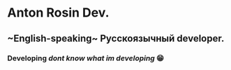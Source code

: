 # Anton Rosin Dev.
## ~English-speaking~ Русскоязычный developer.
### Developing *dont know what im developing* 😁
